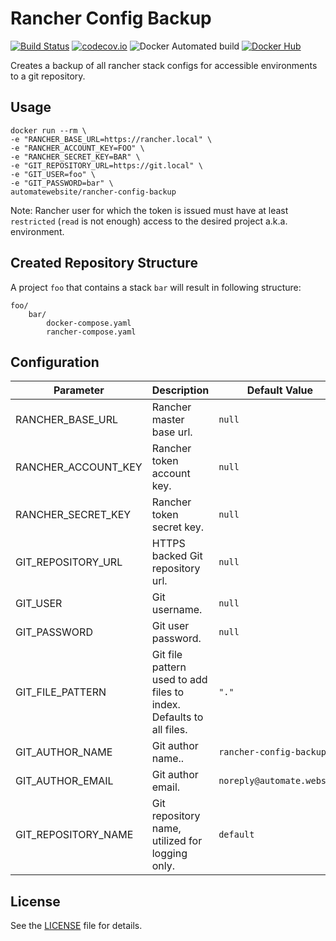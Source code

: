 # Rancher Config Backup

[![Build Status](https://travis-ci.org/automate-website/rancher-config-backup.svg?branch=master)](https://travis-ci.org/automate-website/rancher-config-backup)
[![codecov.io](https://codecov.io/github/automate-website/rancher-config-backup/coverage.svg?branch=master)](https://codecov.io/github/automate-website/rancher-config-backup?branch=master)
![Docker Automated build](https://img.shields.io/docker/automated/automatewebsite/rancher-config-backup.svg)
[![Docker Hub](https://img.shields.io/docker/pulls/automatewebsite/rancher-config-backup.svg)](https://hub.docker.com/r/automatewebsite/rancher-config-backup) 

Creates a backup of all rancher stack configs for accessible environments to a git repository.

## Usage

```
docker run --rm \
-e "RANCHER_BASE_URL=https://rancher.local" \
-e "RANCHER_ACCOUNT_KEY=FOO" \
-e "RANCHER_SECRET_KEY=BAR" \
-e "GIT_REPOSITORY_URL=https://git.local" \
-e "GIT_USER=foo" \
-e "GIT_PASSWORD=bar" \
automatewebsite/rancher-config-backup
```

Note: Rancher user for which the token is issued must have at least `restricted` (`read` is not enough) access to the desired project a.k.a. environment. 

## Created Repository Structure

A project `foo` that contains a stack `bar` will result in following structure:

```
foo/
    bar/
        docker-compose.yaml
        rancher-compose.yaml
```

## Configuration

|Parameter|Description|Default Value| 
|---|---|---|
|RANCHER_BASE_URL|Rancher master base url.|`null`|
|RANCHER_ACCOUNT_KEY|Rancher token account key.|`null`|
|RANCHER_SECRET_KEY|Rancher token secret key.|`null`|
|GIT_REPOSITORY_URL|HTTPS backed Git repository url.|`null`|
|GIT_USER|Git username.|`null`|
|GIT_PASSWORD|Git user password.|`null`|
|GIT_FILE_PATTERN|Git file pattern used to add files to index. Defaults to all files.|`"."`|
|GIT_AUTHOR_NAME|Git author name..|`rancher-config-backup`|
|GIT_AUTHOR_EMAIL|Git author email.|`noreply@automate.website`|
|GIT_REPOSITORY_NAME|Git repository name, utilized for logging only.|`default`|


## License

See the [LICENSE](https://github.com/automate-website/rancher-config-backup/blob/master/LICENSE) file for details.
